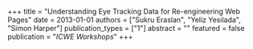 +++
title = "Understanding Eye Tracking Data for Re-engineering Web Pages"
date = 2013-01-01
authors = ["Sukru Eraslan", "Yeliz Yesilada", "Simon Harper"]
publication_types = ["1"]
abstract = ""
featured = false
publication = "*ICWE Workshops*"
+++

